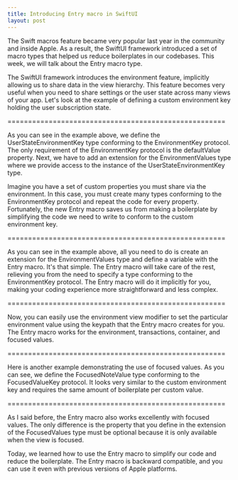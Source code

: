 ```yaml
---
title: Introducing Entry macro in SwiftUI
layout: post
---
```


The Swift macros feature became very popular last year in the community and inside Apple. As a result, the SwiftUI framework introduced a set of macro types that helped us reduce boilerplates in our codebases. This week, we will talk about the Entry macro type.

The SwiftUI framework introduces the environment feature, implicitly allowing us to share data in the view hierarchy. This feature becomes very useful when you need to share settings or the user state across many views of your app. Let's look at the example of defining a custom environment key holding the user subscription state.

=====================================================

As you can see in the example above, we define the UserStateEnvironmentKey type conforming to the EnvironmentKey protocol. The only requirement of the EnvironmentKey protocol is the defaultValue property. Next, we have to add an extension for the EnvironmentValues type where we provide access to the instance of the UserStateEnvironmentKey type.

Imagine you have a set of custom properties you must share via the environment. In this case, you must create many types conforming to the EnvironmentKey protocol and repeat the code for every property. Fortunately, the new Entry macro saves us from making a boilerplate by simplifying the code we need to write to conform to the custom environment key.

=====================================================

As you can see in the example above, all you need to do is create an extension for the EnvironmentValues type and define a variable with the Entry macro. It's that simple. The Entry macro will take care of the rest, relieving you from the need to specify a type conforming to the EnvironmentKey protocol. The Entry macro will do it implicitly for you, making your coding experience more straightforward and less complex.

=====================================================

Now, you can easily use the environment view modifier to set the particular environment value using the keypath that the Entry macro creates for you. The Entry macro works for the environment, transactions, container, and focused values.

=====================================================

Here is another example demonstrating the use of focused values. As you can see, we define the FocusedNoteValue type conforming to the FocusedValueKey protocol. It looks very similar to the custom environment key and requires the same amount of boilerplate per custom value.

=====================================================

As I said before, the Entry macro also works excellently with focused values. The only difference is the property that you define in the extension of the FocusedValues type must be optional because it is only available when the view is focused.

Today, we learned how to use the Entry macro to simplify our code and reduce the boilerplate. The Entry macro is backward compatible, and you can use it even with previous versions of Apple platforms.

